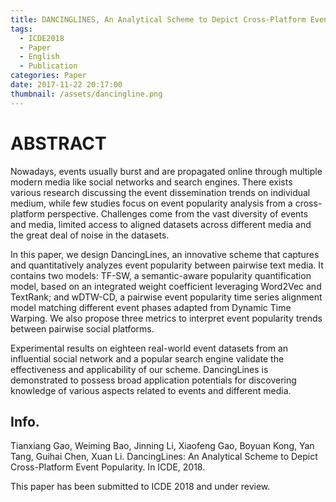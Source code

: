 ```yaml
---
title: DANCINGLINES, An Analytical Scheme to Depict Cross-Platform Event Popularity
tags:
  - ICDE2018
  - Paper
  - English
  - Publication
categories: Paper
date: 2017-11-22 20:17:00
thumbnail: /assets/dancingline.png
---
```

# ABSTRACT
Nowadays, events usually burst and are propagated online through multiple modern media like social networks and search engines. There exists various research discussing the event dissemination trends on individual medium, while few studies focus on event popularity analysis from a cross-platform perspective. Challenges come from the vast diversity of events and media, limited access to aligned datasets across different media and the great deal of noise in the datasets.

In this paper, we design DancingLines, an innovative scheme that captures and quantitatively analyzes event popularity between pairwise text media. It contains two models: TF-SW, a semantic-aware popularity quantification model, based on an integrated weight coefficient leveraging Word2Vec and TextRank; and wDTW-CD, a pairwise event popularity time series alignment model matching different event phases adapted from Dynamic Time Warping. We also propose three metrics to interpret event popularity trends between pairwise social platforms.

Experimental results on eighteen real-world event datasets from an influential social network and a popular search engine validate the effectiveness and applicability of our scheme. DancingLines is demonstrated to possess broad application potentials for discovering knowledge of various aspects related to events and different media.

## Info.
Tianxiang Gao, Weiming Bao, Jinning Li, Xiaofeng Gao, Boyuan Kong, Yan Tang, Guihai Chen, Xuan Li. DancingLines: An Analytical Scheme to Depict Cross-Platform Event Popularity. In ICDE, 2018.

This paper has been submitted to ICDE 2018 and under review.
